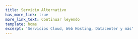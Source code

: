 ```yaml
---
title: Servicio Alternativo
has_more_link: true
more_link_text: Continuar leyendo
template: home
excerpt: 'Servicios Cloud, Web Hosting, Datacenter y más'
---
```

